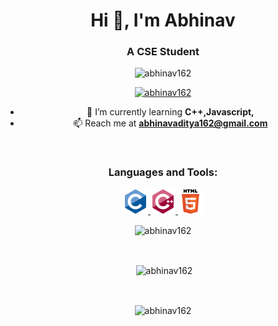 <h1 align="center">Hi 👋, I'm Abhinav</h1>
<h3 align="center">A CSE Student</h3>

<p align="center"> <img src="https://komarev.com/ghpvc/?username=abhinav162&label=Profile%20views&color=0e75b6&style=flat" alt="abhinav162" /> </p>

<p align="center"> <a href="https://github.com/ryo-ma/github-profile-trophy"><img src="https://github-profile-trophy.vercel.app/?username=abhinav162" alt="abhinav162" /></a> </p>

<p align="center">
<ul align = "center">
<li>🌱 I’m currently learning <b>C++,Javascript,</b>
<li> 📫 Reach me at <a href="mailto:info@kogentindia.com"> <b>abhinavaditya162@gmail.com</b></a>
</ul>
</p>

<br>

<h3 align="center">Languages and Tools:</h3>
<p align="center"> <a href="https://www.cprogramming.com/" target="_blank" rel="noreferrer"> <img src="https://raw.githubusercontent.com/devicons/devicon/master/icons/c/c-original.svg" alt="c" width="40" height="40"/> </a> <a href="https://www.w3schools.com/cpp/" target="_blank" rel="noreferrer"> <img src="https://raw.githubusercontent.com/devicons/devicon/master/icons/cplusplus/cplusplus-original.svg" alt="cplusplus" width="40" height="40"/> </a> <a href="https://www.w3.org/html/" target="_blank" rel="noreferrer"> <img src="https://raw.githubusercontent.com/devicons/devicon/master/icons/html5/html5-original-wordmark.svg" alt="html5" width="40" height="40"/> </a> </p>

<p align ="center"><img align="center" src="https://github-readme-stats.vercel.app/api/top-langs?username=abhinav162&show_icons=true&locale=en&layout=compact" alt="abhinav162" /></p>
<br>

<p align = "center">&nbsp;<img align="center" src="https://github-readme-stats.vercel.app/api?username=abhinav162&show_icons=true&locale=en" alt="abhinav162" /></p>
<br>

<p align = "center"><img align="center" src="https://github-readme-streak-stats.herokuapp.com/?user=abhinav162&" alt="abhinav162" /></p>
